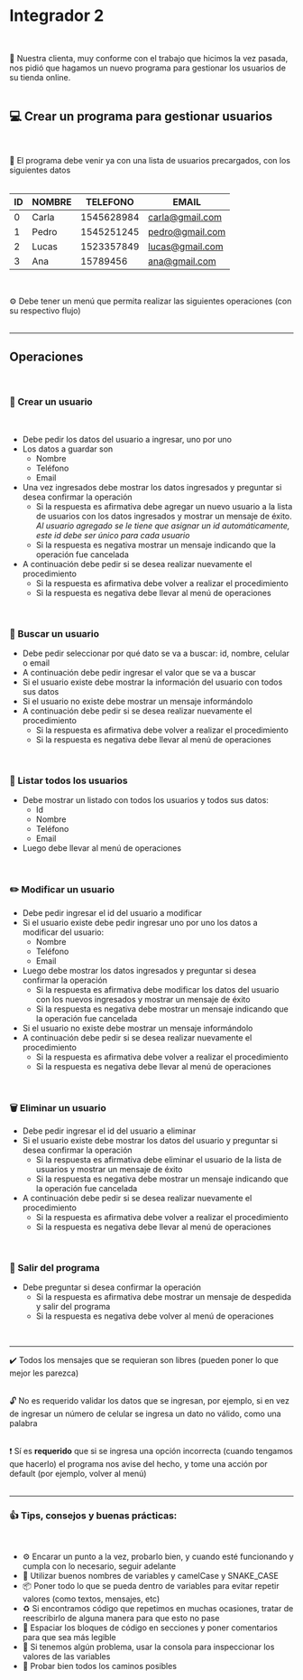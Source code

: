 # Integrador 2
<br/>

🛒 Nuestra clienta, muy conforme con el trabajo que hicimos la vez pasada, nos pidió que hagamos un nuevo programa para gestionar los usuarios de su tienda online.
<br/>
<br/>

## 💻 Crear un programa para gestionar usuarios
<br/>

👥 El programa debe venir ya con una lista de usuarios precargados, con los siguientes datos
<br/>
<br/>

| ID | NOMBRE | TELEFONO    | EMAIL           |
| -- | ------ | ----------- | --------------- |
| 0  | Carla  | 1545628984  | carla@gmail.com | 
| 1  | Pedro  | 1545251245  | pedro@gmail.com | 
| 2  | Lucas  | 1523357849  | lucas@gmail.com | 
| 3  | Ana    | 15789456    | ana@gmail.com   | 
<br/>

⚙️ Debe tener un menú que permita realizar las siguientes operaciones (con su respectivo flujo)
<br/>
<br/>

***

## Operaciones
<br/>

### 👤 Crear un usuario
<br/>

  - Debe pedir los datos del usuario a ingresar, uno por uno
  - Los datos a guardar son
    - Nombre
    - Teléfono
    - Email
  - Una vez ingresados debe mostrar los datos ingresados y preguntar si desea confirmar la operación
    - Si la respuesta es afirmativa debe agregar un nuevo usuario a la lista de usuarios con los datos ingresados y mostrar un mensaje de éxito. *Al usuario agregado se le tiene que asignar un id automáticamente, este id debe ser único para cada usuario*
    - Si la respuesta es negativa mostrar un mensaje indicando que la operación fue cancelada
  - A continuación debe pedir si se desea realizar nuevamente el procedimiento
    - Si la respuesta es afirmativa debe volver a realizar el procedimiento
    - Si la respuesta es negativa debe llevar al menú de operaciones
<br/>

### 🔎 Buscar un usuario
  - Debe pedir seleccionar por qué dato se va a buscar: id, nombre, celular o email
  - A continuación debe pedir ingresar el valor que se va a buscar
  - Si el usuario existe debe mostrar la información del usuario con todos sus datos
  - Si el usuario no existe debe mostrar un mensaje informándolo
  - A continuación debe pedir si se desea realizar nuevamente el procedimiento
    - Si la respuesta es afirmativa debe volver a realizar el procedimiento
    - Si la respuesta es negativa debe llevar al menú de operaciones
<br/>

### 📄 Listar todos los usuarios
  - Debe mostrar un listado con todos los usuarios y todos sus datos: 
      - Id
      - Nombre
      - Teléfono
      - Email
  - Luego debe llevar al menú de operaciones
<br/>

### ✏️ Modificar un usuario
  - Debe pedir ingresar el id del usuario a modificar
  - Si el usuario existe debe pedir ingresar uno por uno los datos a modificar del usuario:
    - Nombre
    - Teléfono
    - Email
  - Luego debe mostrar los datos ingresados y preguntar si desea confirmar la operación
    - Si la respuesta es afirmativa debe modificar los datos del usuario con los nuevos ingresados y mostrar un mensaje de éxito
    - Si la respuesta es negativa debe mostrar un mensaje indicando que la operación fue cancelada
  - Si el usuario no existe debe mostrar un mensaje informándolo
  - A continuación debe pedir si se desea realizar nuevamente el procedimiento
    - Si la respuesta es afirmativa debe volver a realizar el procedimiento
    - Si la respuesta es negativa debe llevar al menú de operaciones
<br/>

### 🗑️ Eliminar un usuario
  - Debe pedir ingresar el id del usuario a eliminar
  - Si el usuario existe debe mostrar los datos del usuario y preguntar si desea confirmar la operación
    - Si la respuesta es afirmativa debe eliminar el usuario de la lista de usuarios y mostrar un mensaje de éxito
    - Si la respuesta es negativa debe mostrar un mensaje indicando que la operación fue cancelada
  - A continuación debe pedir si se desea realizar nuevamente el procedimiento
    - Si la respuesta es afirmativa debe volver a realizar el procedimiento
    - Si la respuesta es negativa debe llevar al menú de operaciones
<br/>

### 🚪 Salir del programa 
  - Debe preguntar si desea confirmar la operación
    - Si la respuesta es afirmativa debe mostrar un mensaje de despedida y salir del programa
    - Si la respuesta es negativa debe volver al menú de operaciones
<br/>

***

✔️ Todos los mensajes que se requieran son libres (pueden poner lo que mejor les parezca)
<br/>
<br/>

🔓 No es requerido validar los datos que se ingresan, por ejemplo, si en vez de ingresar un número de celular se ingresa un dato no válido, como una palabra 
<br/>
<br/>

❗ Sí es **requerido** que si se ingresa una opción incorrecta (cuando tengamos que hacerlo) el programa nos avise del hecho, y tome una acción por default (por ejemplo, volver al menú)
<br/>
<br/>

***

### 👍 Tips, consejos y buenas prácticas:
<br/>

   * ⚙️  Encarar un punto a la vez, probarlo bien, y cuando esté funcionando y cumpla con lo necesario, seguir adelante<br/>
   * 🐪  Utilizar buenos nombres de variables y camelCase y SNAKE_CASE<br/>
   * 📦  Poner todo lo que se pueda dentro de variables para evitar repetir valores (como textos, mensajes, etc)<br/>
   * ♻️  Si encontramos código que repetimos en muchas ocasiones, tratar de reescribirlo de alguna manera para que esto no pase<br/>
   * 📝  Espaciar los bloques de código en secciones y poner comentarios para que sea más legible<br/>
   * 🔎  Si tenemos algún problema, usar la consola para inspeccionar los valores de las variables<br/>
   * 🔀  Probar bien todos los caminos posibles<br/>

